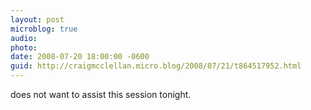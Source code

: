 ```yaml
---
layout: post
microblog: true
audio: 
photo: 
date: 2008-07-20 18:00:00 -0600
guid: http://craigmcclellan.micro.blog/2008/07/21/t864517952.html
---
```

does not want to assist this session tonight.

